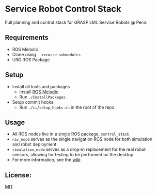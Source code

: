 # Service Robot Control Stack

Full planning and control stack for GRASP LML Service Robots @ Penn.

## Requirements

 - ROS Melodic
 - Clone using `--recurse-submodules`
 - URG ROS Package

## Setup

 - Install all tools and packages
   - Install [ROS Melodic](http://wiki.ros.org/melodic/Installation)
   - Run `./InstallPackages`
 - Setup commit hooks
   - Run `./ci/setup_hooks.sh` in the root of the repo
   
## Usage
 - All ROS nodes live in a single ROS package, `control_stack`
 - `nav_node` serves as the single navigation ROS node for both simulation and robot deployment
 - `simulation_node` serves as a drop-in replacement for the real robot sensors, allowing for testing to be performed on the desktop
 - For more information, see the [wiki](https://github.com/kylevedder/ServiceRobotControlStack/wiki)

## License:

[MIT](../master/LICENSE)


